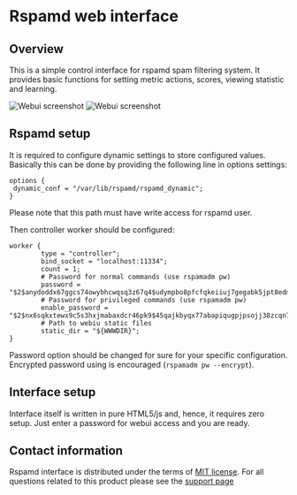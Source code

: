 # Rspamd web interface

## Overview

This is a simple control interface for rspamd spam filtering system.
It provides basic functions for setting metric actions, scores,
viewing statistic and learning.

<img src="https://rspamd.com/img/webui.png" class="img-responsive" alt="Webui screenshot">
<img src="https://rspamd.com/img/webui_throughput.png" class="img-responsive" alt="Webui screenshot">

## Rspamd setup

It is required to configure dynamic settings to store configured values.
Basically this can be done by providing the following line in options settings:

~~~ucl
options {
 dynamic_conf = "/var/lib/rspamd/rspamd_dynamic";
}
~~~

Please note that this path must have write access for rspamd user.

Then controller worker should be configured:

~~~ucl
worker {
        type = "controller";
        bind_socket = "localhost:11334";
        count = 1;
        # Password for normal commands (use rspamadm pw)
        password = "$2$anydoddx67ggcs74owybhcwqsq3z67q4$udympbo8pfcfqkeiiuj7gegabk5jpt8edmhseujhar9ooyuzig5b";
        # Password for privileged commands (use rspamadm pw)
        enable_password = "$2$nx6sqkxtewx9c5s3hxjmabaxdcr46pk9$45qajkbyqx77abapiqugpjpsojj38zcqn7xnp3ekqyu674koux4b";
        # Path to webiu static files
        static_dir = "${WWWDIR}";
}
~~~

Password option should be changed for sure for your specific configuration. Encrypted password using is encouraged (`rspamadm pw --encrypt`).

## Interface setup

Interface itself is written in pure HTML5/js and, hence, it requires zero setup.
Just enter a password for webui access and you are ready.

## Contact information

Rspamd interface is distributed under the terms of [MIT license](http://opensource.org/licenses/MIT). For all questions related to this
product please see the [support page](https://rspamd.com/support.html)
